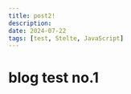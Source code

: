 ```yaml
---
title: post2!
description: 
date: 2024-07-22
tags: [test, Stelte, JavaScript]
---
```


# blog test no.1